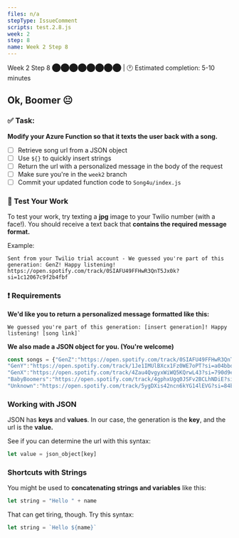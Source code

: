 ```yaml
---
files: n/a
stepType: IssueComment
scripts: test.2.8.js
week: 2
step: 8
name: Week 2 Step 8
---
```


Week 2 Step 8 ⬤⬤⬤⬤⬤⬤⬤⬤ | 🕐 Estimated completion: 5-10 minutes
## Ok, Boomer :neutral_face:
### ✅ Task:
**Modify your Azure Function so that it texts the user back with a song.**
- [ ] Retrieve song url from a JSON object 
- [ ] Use `${}` to quickly insert strings
- [ ] Return the url with a personalized message in the body of the request
- [ ] Make sure you're in the `week2` branch
- [ ] Commit your updated function code to `Song4u/index.js`

### 🚧 Test Your Work
To test your work, try texting a **jpg** image to your Twilio number (with a face!). You should receive a text back that **contains the required message format.**

Example:
```
Sent from your Twilio trial account - We guessed you're part of this generation: GenZ! Happy listening! https://open.spotify.com/track/0SIAFU49FFHwR3QnT5Jx0k?si=1c12067c9f2b4fbf
```

### :exclamation: Requirements
**We'd like you to return a personalized message formatted like this:**
```
We guessed you're part of this generation: [insert generation]! Happy listening! [song link]`
```

**We also made a JSON object for you. (You're welcome)**
```js
const songs = {"GenZ":"https://open.spotify.com/track/0SIAFU49FFHwR3QnT5Jx0k?si=1c12067c9f2b4fbf", 
"GenY":"https://open.spotify.com/track/1Je1IMUlBXcx1Fz0WE7oPT?si=a04bbdf6ec4948b9", 
"GenX":"https://open.spotify.com/track/4Zau4QvgyxWiWQ5KQrwL43?si=790d9e3ef2ed408d", 
"BabyBoomers":"https://open.spotify.com/track/4gphxUgq0JSFv2BCLhNDiE?si=1abb329f2dc24f50", 
"Unknown":"https://open.spotify.com/track/5ygDXis42ncn6kYG14lEVG?si=84b49b41d09d4d11"}
```

### Working with JSON
JSON has **keys** and **values**. In our case, the generation is the **key**, and the url is the **value.**

See if you can determine the url with this syntax:
```js
let value = json_object[key]
```

### Shortcuts with Strings
You might be used to **concatenating strings and variables** like this:
```js
let string = "Hello " + name
```
That can get tiring, though. Try this syntax:
```js
let string = `Hello ${name}`
```
